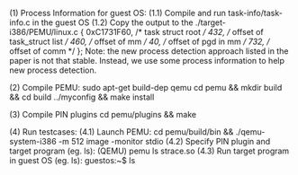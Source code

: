 (1) Process Information for guest OS:
(1.1) Compile and run task-info/task-info.c in the guest OS
(1.2) Copy the output to the ./target-i386/PEMU/linux.c
 {
	0xC1731F60, /* task struct root */
	432, /* offset of task_struct list */
	460, /* offset of mm */
	40, /* offset of pgd in mm */
	732, /* offset of comm */
};
Note: the new process detection approach listed in the paper is not that stable.
Instead, we use some process information to help new process detection.

(2) Compile PEMU:
sudo apt-get build-dep qemu
cd pemu && mkdir build && cd build
../myconfig && make install

(3) Compile PIN plugins
cd pemu/plugins && make

(4) Run testcases:
(4.1) Launch PEMU:
	cd pemu/build/bin && ./qemu-system-i386 -m 512 image -monitor stdio
(4.2) Specify PIN plugin and target program (eg. ls):
	(QEMU) pemu ls strace.so
(4.3) Run target program in guest OS (eg. ls):
	guestos:~$ ls

